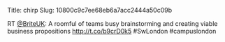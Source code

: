 Title: chirp
Slug: 10800c9c7ee68eb6a7acc2444a50c09b

RT <a href="http://twitter.com/BriteUK">@BriteUK</a>: A roomful of teams busy brainstorming and creating viable business propositions <a href="http://t.co/b9crD0k5">http://t.co/b9crD0k5</a> #SwLondon #campuslondon
